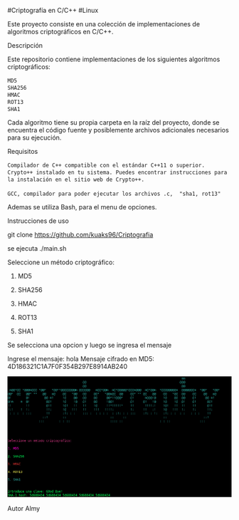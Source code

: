 #Criptografía en C/C++
#Linux

Este proyecto consiste en una colección de implementaciones de algoritmos criptográficos en C/C++.

Descripción

Este repositorio contiene implementaciones de los siguientes algoritmos criptográficos:

    MD5
    SHA256
    HMAC
    ROT13
    SHA1

Cada algoritmo tiene su propia carpeta en la raíz del proyecto, donde se encuentra el código fuente y posiblemente archivos adicionales necesarios para su ejecución.

Requisitos

    Compilador de C++ compatible con el estándar C++11 o superior.
    Crypto++ instalado en tu sistema. Puedes encontrar instrucciones para la instalación en el sitio web de Crypto++.

    GCC, compilador para poder ejecutar los archivos .c,  "sha1, rot13"
Ademas se utiliza  Bash, para el menu de opciones. 


Instrucciones de uso

git clone https://github.com/kuaks96/Criptografia

se ejecuta 
./main.sh

Seleccione un método criptográfico:

1. MD5

2. SHA256

3. HMAC

4. ROT13

5. SHA1

Se selecciona una opcion y luego se ingresa el mensaje 

Ingrese el mensaje: hola
Mensaje cifrado en MD5: 4D186321C1A7F0F354B297E8914AB240

![Panel de Menu ](https://raw.githubusercontent.com/kuaks96/Criptografia/main/crip.png)

Autor
Almy

